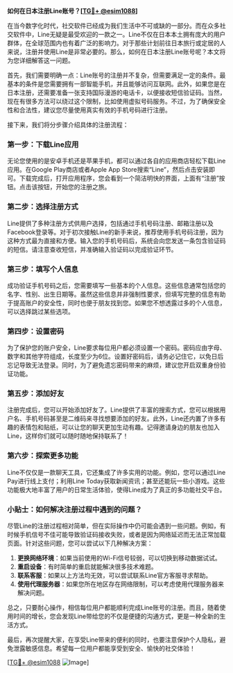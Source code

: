 **如何在日本注册Line账号？[[TG💪+ @esim1088](https://t.me/s/esim1088)]**

在当今数字化时代，社交软件已经成为我们生活中不可或缺的一部分。而在众多社交软件中，Line无疑是最受欢迎的一款之一。Line不仅在日本本土拥有庞大的用户群体，在全球范围内也有着广泛的影响力。对于那些计划前往日本旅行或定居的人来说，注册并使用Line是非常必要的。那么，如何在日本注册Line账号呢？本文将为您详细解答这一问题。

首先，我们需要明确一点：Line账号的注册并不复杂，但需要满足一定的条件。最基本的条件是您需要拥有一部智能手机，并且能够访问互联网。此外，如果您是在日本注册，还需要准备一张支持国际漫游的电话卡，以便接收短信验证码。当然，现在有很多方法可以绕过这个限制，比如使用虚拟号码服务。不过，为了确保安全性和合法性，建议您尽量使用真实有效的手机号码进行注册。

接下来，我们将分步骤介绍具体的注册流程：

### 第一步：下载Line应用

无论您使用的是安卓手机还是苹果手机，都可以通过各自的应用商店轻松下载Line应用。在Google Play商店或者Apple App Store搜索“Line”，然后点击安装即可。下载完成后，打开应用程序，您会看到一个简洁明快的界面，上面有“注册”按钮。点击该按钮，开始您的注册之旅。

### 第二步：选择注册方式

Line提供了多种注册方式供用户选择，包括通过手机号码注册、邮箱注册以及Facebook登录等。对于初次接触Line的新手来说，推荐使用手机号码注册，因为这种方式最为直接和方便。输入您的手机号码后，系统会向您发送一条包含验证码的短信。请注意查收短信，并准确输入验证码以完成验证环节。

### 第三步：填写个人信息

成功验证手机号码之后，您需要填写一些基本的个人信息。这些信息通常包括您的名字、性别、出生日期等。虽然这些信息并非强制性要求，但填写完整的信息有助于提高账户的安全性，同时也便于朋友找到您。如果您不想透露过多的个人信息，可以选择跳过某些选项。

### 第四步：设置密码

为了保护您的账户安全，Line要求每位用户都必须设置一个密码。密码应由字母、数字和其他字符组成，长度至少为6位。设置好密码后，请务必记住它，以免日后忘记导致无法登录。同时，为了避免遗忘密码带来的麻烦，建议您开启双重身份验证功能。

### 第五步：添加好友

注册完成后，您可以开始添加好友了。Line提供了丰富的搜索方式，您可以根据用户名、手机号码甚至是二维码来寻找想要添加的好友。此外，Line还内置了许多有趣的表情包和贴纸，可以让您的聊天更加生动有趣。记得邀请身边的朋友也加入Line，这样你们就可以随时随地保持联系了！

### 第六步：探索更多功能

Line不仅仅是一款聊天工具，它还集成了许多实用的功能。例如，您可以通过Line Pay进行线上支付；利用Line Today获取新闻资讯；甚至还能玩一些小游戏。这些功能极大地丰富了用户的日常生活体验，使得Line成为了真正的多功能社交平台。

### 小贴士：如何解决注册过程中遇到的问题？

尽管Line的注册过程相对简单，但在实际操作中仍可能会遇到一些问题。例如，有时候手机信号不佳可能导致验证码接收失败，或者是因为网络延迟而无法正常加载页面。针对这些问题，您可以尝试以下几种解决方案：

1. **更换网络环境**：如果当前使用的Wi-Fi信号较弱，可以切换到移动数据试试。
2. **重启设备**：有时简单的重启就能解决很多技术难题。
3. **联系客服**：如果以上方法均无效，可以尝试联系Line官方客服寻求帮助。
4. **使用代理服务器**：如果您所在地区存在网络限制，可以考虑使用代理服务器来解决问题。

总之，只要耐心操作，相信每位用户都能顺利完成Line账号的注册。而且，随着使用时间的增长，您会发现Line带给您的不仅是便捷的沟通方式，更是一种全新的生活方式。

最后，再次提醒大家，在享受Line带来的便利的同时，也要注意保护个人隐私，避免泄露敏感信息。希望每一位用户都能享受到安全、愉快的社交体验！

[[TG💪+ @esim1088](https://t.me/s/esim1088) ![Image](https://i.postimg.cc/4NQfJmqS/Snipaste-2025-05-13-00-14-12.png)]